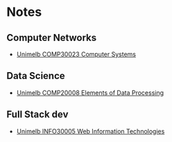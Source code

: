 # Notes

## Computer Networks
- [Unimelb COMP30023 Computer Systems](Courses/Unimelb_COMP30023_Computer_Systems/Lecture_Summary.md)

## Data Science
- [Unimelb COMP20008 Elements of Data Processing](Courses/Unimelb_COMP20008_Elements_of_Data_Processing/Summary.md)

## Full Stack dev
- [Unimelb INFO30005 Web Information Technologies](Courses/Unimelb_INFO30005_Web_Information_Technologies/Summary.md)
